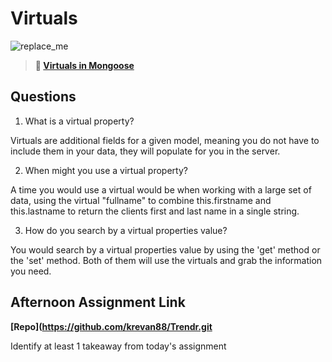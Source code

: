 # Virtuals

![replace_me](https://codeworks.blob.core.windows.net/public/assets/img/illustrations/placeholder.svg)

> **📖 [Virtuals in Mongoose](https://codeworksacademy.com/fs-student-guide/resources/wk5/04-Virtuals)**

## Questions

1. What is a virtual property?

Virtuals are additional fields for a given model, meaning you do not have to include them in your data, they will populate for you in the server. 

2. When might you use a virtual property? 

A time you would use a virtual would be when working with a large set of data, using the virtual "fullname" to combine this.firstname and this.lastname to return the clients first and last name in a single string. 

3. How do you search by a virtual properties value?

You would search by a virtual properties value by using the 'get' method or the 'set' method. Both of them will use the virtuals and grab the information you need. 

## Afternoon Assignment Link

**[Repo](https://github.com/krevan88/Trendr.git**

Identify at least 1 takeaway from today's assignment
